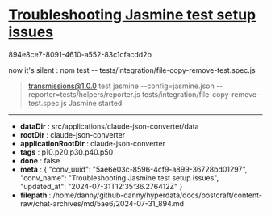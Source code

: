 # [Troubleshooting Jasmine test setup issues](https://claude.ai/chat/5ae6e03c-8596-4cf9-a899-36728bd01297)

894e8ce7-8091-4610-a552-83c1cfacdd2b

now it's silent : 
npm test -- tests/integration/file-copy-remove-test.spec.js
> transmissions@1.0.0 test
> jasmine --config=jasmine.json --reporter=tests/helpers/reporter.js tests/integration/file-copy-remove-test.spec.js
Jasmine started

---

* **dataDir** : src/applications/claude-json-converter/data
* **rootDir** : claude-json-converter
* **applicationRootDir** : claude-json-converter
* **tags** : p10.p20.p30.p40.p50
* **done** : false
* **meta** : {
  "conv_uuid": "5ae6e03c-8596-4cf9-a899-36728bd01297",
  "conv_name": "Troubleshooting Jasmine test setup issues",
  "updated_at": "2024-07-31T12:35:36.276412Z"
}
* **filepath** : /home/danny/github-danny/hyperdata/docs/postcraft/content-raw/chat-archives/md/5ae6/2024-07-31_894.md